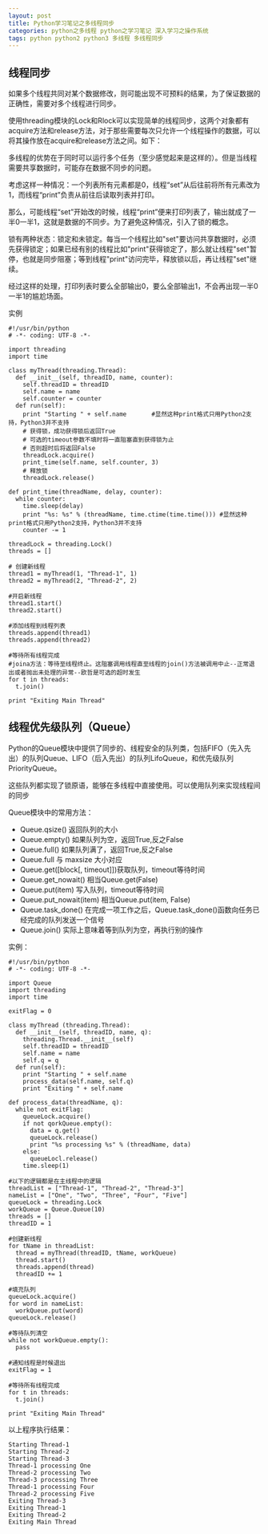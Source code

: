 ```yaml
---
layout: post
title: Python学习笔记之多线程同步
categories: python之多线程 python之学习笔记 深入学习之操作系统
tags: python python2 python3 多线程 多线程同步
---
```


## 线程同步

如果多个线程共同对某个数据修改，则可能出现不可预料的结果，为了保证数据的正确性，需要对多个线程进行同步。

使用threading模块的Lock和Rlock可以实现简单的线程同步，这两个对象都有acquire方法和release方法，对于那些需要每次只允许一个线程操作的数据，可以将其操作放在acquire和release方法之间。如下：

多线程的优势在于同时可以运行多个任务（至少感觉起来是这样的）。但是当线程需要共享数据时，可能存在数据不同步的问题。

考虑这样一种情况：一个列表所有元素都是0，线程“set”从后往前将所有元素改为1，而线程“print”负责从前往后读取列表并打印。

那么，可能线程“set”开始改的时候，线程“print”便来打印列表了，输出就成了一半0一半1，这就是数据的不同步。为了避免这种情况，引入了锁的概念。 

锁有两种状态：锁定和未锁定。每当一个线程比如"set"要访问共享数据时，必须先获得锁定；如果已经有别的线程比如"print"获得锁定了，那么就让线程"set"暂停，也就是同步阻塞；等到线程"print"访问完毕，释放锁以后，再让线程"set"继续。

经过这样的处理，打印列表时要么全部输出0，要么全部输出1，不会再出现一半0一半1的尴尬场面。

实例

```
#!/usr/bin/python
# -*- coding: UTF-8 -*-

import threading
import time

class myThread(threading.Thread):
  def __init__(self, threadID, name, counter):
    self.threadID = threadID
    self.name = name
    self.counter = counter
  def run(self):
    print "Starting " + self.name       #显然这种print格式只用Python2支持，Python3并不支持
    # 获得锁，成功获得锁后返回True
    # 可选的timeout参数不填时将一直阻塞直到获得锁为止
    # 否则超时后将返回False
    threadLock.acquire()
    print_time(self.name, self.counter, 3)
    # 释放锁
    threadLock.release()
    
def print_time(threadName, delay, counter):
  while counter:
    time.sleep(delay)
    print "%s: %s" % (threadName, time.ctime(time.time())) #显然这种print格式只用Python2支持，Python3并不支持
    counter -= 1
    
threadLock = threading.Lock()
threads = []

# 创建新线程
thread1 = myThread(1, "Thread-1", 1)
thread2 = myThread(2, "Thread-2", 2)

#开启新线程
thread1.start()
thread2.start()

#添加线程到线程列表
threads.append(thread1)
threads.append(thread2)

#等待所有线程完成
#joina方法：等待至线程终止。这阻塞调用线程直至线程的join()方法被调用中止--正常退出或者抛出未处理的异常--欧哲是可选的超时发生
for t in threads:
  t.join()
  
print "Exiting Main Thread"
```

## 线程优先级队列（Queue）

Python的Queue模块中提供了同步的、线程安全的队列类，包括FIFO（先入先出）的队列Queue、LIFO（后入先出）的队列LifoQueue，和优先级队列PriorityQueue。

这些队列都实现了锁原语，能够在多线程中直接使用。可以使用队列来实现线程间的同步

Queue模块中的常用方法：

* Queue.qsize() 返回队列的大小
* Queue.empty() 如果队列为空，返回True,反之False 
* Queue.full() 如果队列满了，返回True,反之False
* Queue.full 与 maxsize 大小对应 
* Queue.get([block[, timeout]])获取队列，timeout等待时间 
* Queue.get_nowait() 相当Queue.get(False)
* Queue.put(item) 写入队列，timeout等待时间 
* Queue.put_nowait(item) 相当Queue.put(item, False)
* Queue.task_done() 在完成一项工作之后，Queue.task_done()函数向任务已经完成的队列发送一个信号
* Queue.join() 实际上意味着等到队列为空，再执行别的操作

实例：

```
#!/usr/bin/python
# -*- coding: UTF-8 -*-

import Queue
import threading
import time

exitFlag = 0

class myThread (threading.Thread):
  def __init__(self, threadID, name, q):
    threading.Thread.__init__(self)
    self.threadID = threadID
    self.name = name
    self.q = q
  def run(self):
    print "Starting " + self.name
    process_data(self.name, self.q)
    print "Exiting " + self.name
  
def process_data(threadName, q):
  while not exitFlag:
    queueLock.acquire()
    if not qorkQueue.empty():
      data = q.get()
      queueLock.release()
      print "%s processing %s" % (threadName, data)
    else:
      queueLocl.release()
    time.sleep(1)
    
#以下的逻辑都是在主线程中的逻辑
threadList = ["Thread-1", "Thread-2", "Thread-3"]
nameList = ["One", "Two", "Three", "Four", "Five"]
queueLock = threading.Lock
workQueue = Queue.Queue(10)
threads = []
threadID = 1

#创建新线程
for tName in threadList:
  thread = myThread(threadID, tName, workQueue)
  thread.start()
  threads.append(thread)
  threadID += 1
  
#填充队列
queueLock.acquire()
for word in nameList:
  workQueue.put(word)
queueLock.release()

#等待队列清空
while not workQueue.empty():
  pass
  
#通知线程是时候退出
exitFlag = 1

#等待所有线程完成
for t in threads:
  t.join()

print "Exiting Main Thread"
```

以上程序执行结果：

```
Starting Thread-1
Starting Thread-2
Starting Thread-3
Thread-1 processing One
Thread-2 processing Two
Thread-3 processing Three
Thread-1 processing Four
Thread-2 processing Five
Exiting Thread-3
Exiting Thread-1
Exiting Thread-2
Exiting Main Thread
```
